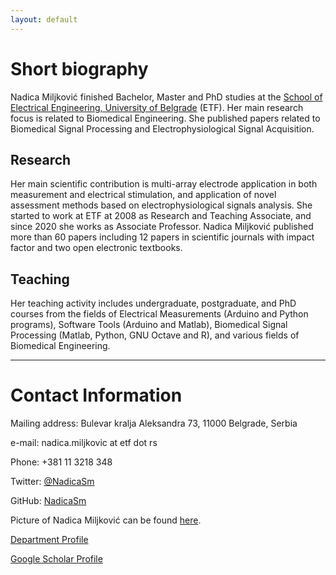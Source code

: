 ```yaml
---
layout: default
---
```


# Short biography

Nadica Miljković finished Bachelor, Master and PhD studies at the [School of Electrical Engineering, University of Belgrade](https://www.etf.bg.ac.rs/en) (ETF). Her main research focus is related to Biomedical Engineering. She published papers related to Biomedical Signal Processing and Electrophysiological Signal Acquisition.

## Research

Her main scientific contribution is multi-array electrode application in both measurement and electrical stimulation, and application of novel assessment methods based on electrophysiological signals analysis. She started to work at ETF at 2008 as Research and Teaching Associate, and since 2020 she works as Associate Professor. Nadica Miljković published more than 60 papers including 12 papers in scientific journals with impact factor and two open electronic textbooks.

## Teaching

Her teaching activity includes undergraduate, postgraduate, and PhD courses from the fields of Electrical Measurements (Arduino and Python programs), Software Tools (Arduino and Matlab), Biomedical Signal Processing (Matlab, Python, GNU Octave and R), and various fields of Biomedical Engineering.


* * *

# Contact Information

Mailing address: Bulevar kralja Aleksandra 73, 11000 Belgrade, Serbia

e-mail: nadica.miljkovic at etf dot rs

Phone: +381 11 3218 348

Twitter: [@NadicaSm](https://twitter.com/NadicaSm)

GitHub: [NadicaSm](https://github.com/NadicaSm)

Picture of Nadica Miljković can be found [here](http://automatika.etf.rs/images/FILES_srb_eng/nastavnici/Nadica-Miljkovic.jpg).

[Department Profile](http://automatika.etf.rs/en/department-personnel/98-english/content/faculty/615-phd-nadica-miljkovi%C4%87)

[Google Scholar Profile](https://scholar.google.com/citations?user=rj4sA2AAAAAJ&hl=en&oi=ao)
